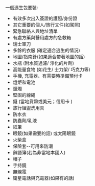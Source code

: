 [Title]: # (打包什麼)
[Order]: # (6)

一個逃生包要裝:
* 有效多次出入簽證的護照/身份證
* 其它重要的個人/旅行文件(如駕照)
* 緊急聯絡人與地址清單
* 有處方藥與醫用處方的急救箱
* 瑞士軍刀
* 多餘的衣服 (確定適合逃生的情況)
* 地圖/指南針(如果適合帶著地圖的話)
* 水瓶  (附水質過濾/ 淨化的片劑)
* 高能量食物 (如花生/ 士力架/ 巧克力等)
* 手機, 充電器、有需要時準備預付卡
* 燈炬和電池
* 爉燭
* 堅固的線繩
* 錢 (當地貨幣或美元；信用卡 )
* 旅行組盥洗用具
* 防水衣
* 防蟲劑/乳液
* 紙筆
* 眼鏡(如果需要的話) 或太陽眼鏡
* 火柴盒
* 保險套--可用來防潮
* 辭語簿(若為非當地本國人)
* 帽子
* 手持鏡
* 無線電
* 衛星電話與充電器(如果有的話)